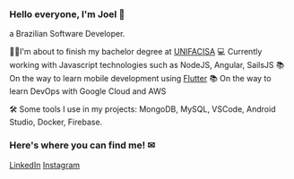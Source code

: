 ### Hello everyone, I'm Joel 👋
a Brazilian Software Developer.

👨‍🎓I'm about to finish my bachelor degree at [UNIFACISA](https://www.unifacisa.edu.br/home)
💻 Currently working with Javascript technologies such as NodeJS, Angular, SailsJS
📚 On the way to learn mobile development using [Flutter](https://flutter.dev)
📚 On the way to learn DevOps with Google Cloud and AWS

🛠 Some tools I use in my projects: MongoDB, MySQL, VSCode, Android Studio, Docker, Firebase.

### Here's where you can find me! ✉
[LinkedIn](https://www.linkedin.com/in/joelsantosjunior/)
[Instagram](https://www.instagram.com/joels.junior/)



<!--
**joelsantosjunior/joelsantosjunior** is a ✨ _special_ ✨ repository because its `README.md` (this file) appears on your GitHub profile.

- 🔭 I’m currently working on ...
- 🌱 I’m currently learning ...
- 👯 I’m looking to collaborate on ...
- 🤔 I’m looking for help with ...
- 💬 Ask me about ...
- 📫 How to reach me: ...
- 😄 Pronouns: ...
- ⚡ Fun fact: ...
-->
